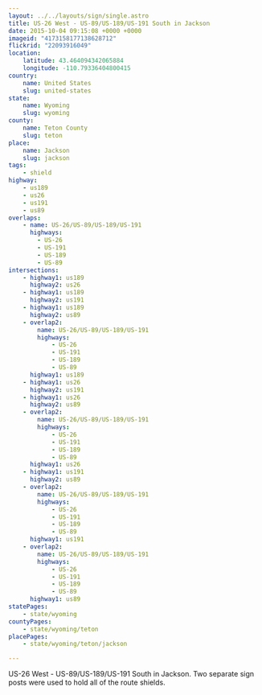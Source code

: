 ```yaml
---
layout: ../../layouts/sign/single.astro
title: US-26 West - US-89/US-189/US-191 South in Jackson
date: 2015-10-04 09:15:08 +0000 +0000
imageid: "4173158177138628712"
flickrid: "22093916049"
location:
    latitude: 43.464094342065884
    longitude: -110.79336404800415
country:
    name: United States
    slug: united-states
state:
    name: Wyoming
    slug: wyoming
county:
    name: Teton County
    slug: teton
place:
    name: Jackson
    slug: jackson
tags:
    - shield
highway:
    - us189
    - us26
    - us191
    - us89
overlaps:
    - name: US-26/US-89/US-189/US-191
      highways:
        - US-26
        - US-191
        - US-189
        - US-89
intersections:
    - highway1: us189
      highway2: us26
    - highway1: us189
      highway2: us191
    - highway1: us189
      highway2: us89
    - overlap2:
        name: US-26/US-89/US-189/US-191
        highways:
            - US-26
            - US-191
            - US-189
            - US-89
      highway1: us189
    - highway1: us26
      highway2: us191
    - highway1: us26
      highway2: us89
    - overlap2:
        name: US-26/US-89/US-189/US-191
        highways:
            - US-26
            - US-191
            - US-189
            - US-89
      highway1: us26
    - highway1: us191
      highway2: us89
    - overlap2:
        name: US-26/US-89/US-189/US-191
        highways:
            - US-26
            - US-191
            - US-189
            - US-89
      highway1: us191
    - overlap2:
        name: US-26/US-89/US-189/US-191
        highways:
            - US-26
            - US-191
            - US-189
            - US-89
      highway1: us89
statePages:
    - state/wyoming
countyPages:
    - state/wyoming/teton
placePages:
    - state/wyoming/teton/jackson

---
```

US-26 West - US-89/US-189/US-191 South in Jackson.  Two separate sign posts were used to hold all of the route shields.